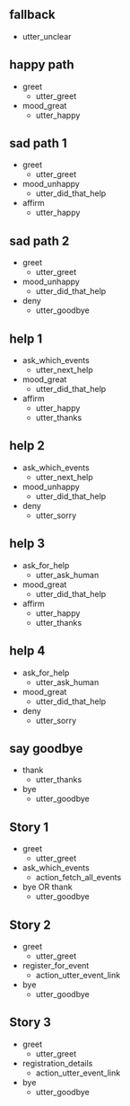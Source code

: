 ## fallback
 - utter_unclear

## happy path
* greet
  - utter_greet
* mood_great
  - utter_happy

## sad path 1
* greet
  - utter_greet
* mood_unhappy
  - utter_did_that_help
* affirm
  - utter_happy

## sad path 2
* greet
  - utter_greet
* mood_unhappy
  - utter_did_that_help
* deny
  - utter_goodbye

## help 1
* ask_which_events
  - utter_next_help
* mood_great
  - utter_did_that_help
* affirm
  - utter_happy
  - utter_thanks

## help 2
* ask_which_events
  - utter_next_help
* mood_unhappy
  - utter_did_that_help
* deny
  - utter_sorry

## help 3
* ask_for_help
  - utter_ask_human
* mood_great
  - utter_did_that_help
* affirm
  - utter_happy
  - utter_thanks

## help 4
* ask_for_help
  - utter_ask_human
* mood_great
  - utter_did_that_help
* deny
  - utter_sorry

## say goodbye
* thank
  - utter_thanks
* bye
  - utter_goodbye

## Story 1
* greet
  - utter_greet
* ask_which_events
  - action_fetch_all_events
* bye OR thank
  - utter_goodbye

## Story 2
* greet
  - utter_greet
* register_for_event
  - action_utter_event_link
* bye
  - utter_goodbye

## Story 3
* greet
  - utter_greet
* registration_details
  - action_utter_event_link
* bye
  - utter_goodbye

<!-- commented out
	## subscribe story happy
	* greet
	  - utter_greet
	* subscribe
	  - subscribe_form
	  - form{"name": "subscribe_form"}
	  - form{"name": null}
	  - utter_subscribe_slot_values
	*thank OR bye
	  - utter_goodbye
-->
